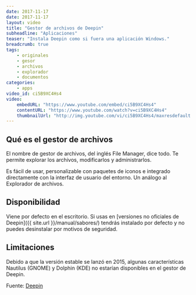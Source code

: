 ```yaml
---
date: 2017-11-17
date: 2017-11-17
layout: video
title: "Gestor de archivos de Deepin"
subheadline: "Aplicaciones"
teaser: "Instala Deepin como si fuera una aplicación Windows."
breadcrumb: true    
tags:
    - originales
    - gesor
    - archivos
    - explorador
    - documentos
categories:
    - apps
video_id: ci5B9XC4Hs4
video:
    embedURL: "https://www.youtube.com/embed/ci5B9XC4Hs4"
    contentURL: "https://www.youtube.com/watch?v=ci5B9XC4Hs4"
    thumbnailUrl: "http://img.youtube.com/vi/ci5B9XC4Hs4/maxresdefault.jpg"
---
```

<!--more-->

## Qué es el gestor de archivos
El nombre de gestor de archivos, del inglés File Manager, dice todo. Te permite explorar los archivos, modificarlos y administrarlos.

Es fácil de usar, personalizable con paquetes de iconos e integrado directamente con la interfaz de usuario del entorno. Un análogo al Explorador de archivos.

## Disponibilidad

Viene por defecto en el escritorio. Si usas en [versiones no oficiales de Deepin]({{ site.url }}/manual/sabores/) tendrás instalado por defecto y no puedes desinstalar por motivos de seguridad.

## Limitaciones

Debido a que la versión estable se lanzó en 2015, algunas características Nautilus (GNOME) y Dolphin (KDE) no estarían disponibles en el gestor de Deepin.

Fuente: [Deepin](https://www.deepin.org/es/original/dde-file-manager/)

